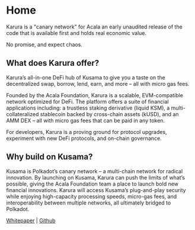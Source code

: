 # Home

Karura is a "canary network" for Acala an early unaudited release of the code that is available first and holds real economic value. 

No promise, and expect chaos. 

## What does Karura offer?

Karura’s all-in-one DeFi hub of Kusama to give you a taste on the decentralized swap, borrow, lend, earn, and more – all with micro gas fees.

Founded by the Acala Foundation, Karura is a scalable, EVM-compatible network optimized for DeFi. The platform offers a suite of financial applications including: a trustless staking derivative \(liquid KSM\), a multi-collateralized stablecoin backed by cross-chain assets \(kUSD\), and an AMM DEX – all with micro gas fees that can be paid in any token.

For developers, Karura is a proving ground for protocol upgrades, experiment with new DeFi protocols, and on-chain governance. 

## Why build on Kusama?

Kusama is Polkadot’s canary network – a multi-chain network for radical innovation. By launching on Kusama, Karura can push the limits of what’s possible, giving the Acala Foundation team a place to launch bold new financial innovations. Karura will access Kusama’s plug-and-play security while enjoying high-capacity processing speeds, micro-gas fees, and interoperability between multiple networks, all ultimately bridged to Polkadot.

[Whitepaper](https://github.com/AcalaNetwork/Acala-white-paper) \| [Github](https://github.com/AcalaNetwork/Acala)

